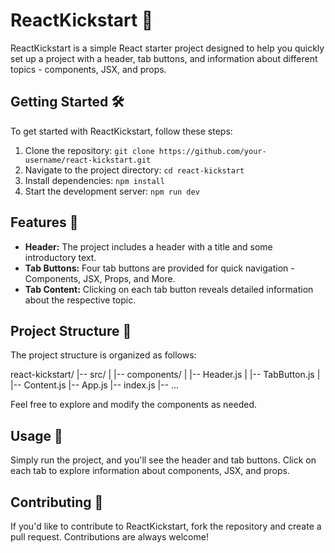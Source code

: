 # ReactKickstart 🚀

ReactKickstart is a simple React starter project designed to help you quickly set up a project with a header, tab buttons, and information about different topics - components, JSX, and props.

## Getting Started 🛠️

To get started with ReactKickstart, follow these steps:

1. Clone the repository: `git clone https://github.com/your-username/react-kickstart.git`
2. Navigate to the project directory: `cd react-kickstart`
3. Install dependencies: `npm install`
4. Start the development server: `npm run dev`

## Features 🎉

- **Header:** The project includes a header with a title and some introductory text.
- **Tab Buttons:** Four tab buttons are provided for quick navigation - Components, JSX, Props, and More.
- **Tab Content:** Clicking on each tab button reveals detailed information about the respective topic.

## Project Structure 📂

The project structure is organized as follows:

react-kickstart/
|-- src/
| |-- components/
| |-- Header.js
| |-- TabButton.js
| |-- Content.js
|-- App.js
|-- index.js
|-- ...


Feel free to explore and modify the components as needed.

## Usage 🚦

Simply run the project, and you'll see the header and tab buttons. Click on each tab to explore information about components, JSX, and props.

## Contributing 🤝

If you'd like to contribute to ReactKickstart, fork the repository and create a pull request. Contributions are always welcome!

